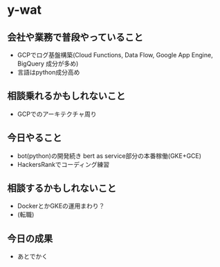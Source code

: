 # y-wat

## 会社や業務で普段やっていること
- GCPでログ基盤構築(Cloud Functions, Data Flow, Google App Engine, BigQuery 成分が多め)
- 言語はpython成分高め

## 相談乗れるかもしれないこと
- GCPでのアーキテクチャ周り

## 今日やること
- bot(python)の開発続き
bert as service部分の本番稼働(GKE+GCE)
- HackersRankでコーディング練習

## 相談するかもしれないこと
- DockerとかGKEの運用まわり？
- (転職)

## 今日の成果
- あとでかく
